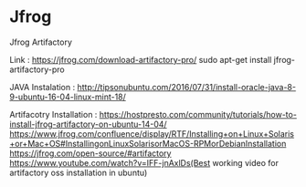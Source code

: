 # Jfrog
Jfrog Artifactory 


Link : https://jfrog.com/download-artifactory-pro/
sudo apt-get install jfrog-artifactory-pro

JAVA Instalation :
http://tipsonubuntu.com/2016/07/31/install-oracle-java-8-9-ubuntu-16-04-linux-mint-18/

Artifacotry Installation :
https://hostpresto.com/community/tutorials/how-to-install-jfrog-artifactory-on-ubuntu-14-04/
https://www.jfrog.com/confluence/display/RTF/Installing+on+Linux+Solaris+or+Mac+OS#InstallingonLinuxSolarisorMacOS-RPMorDebianInstallation
https://jfrog.com/open-source/#artifactory
https://www.youtube.com/watch?v=IFF-jnAxlDs(Best working video for artifactory oss installation in ubuntu)
